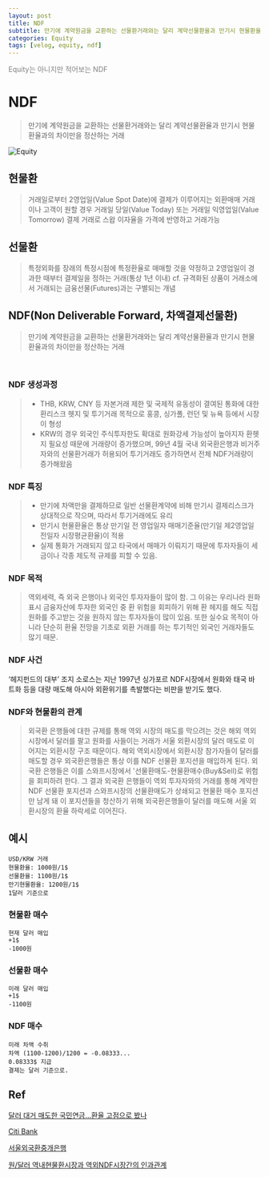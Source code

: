 ```yaml
---
layout: post
title: NDF
subtitle: 만기에 계약원금을 교환하는 선물환거래와는 달리 계약선물환율과 만기시 현물환율과의 차이만을 정산하는 거래
categories: Equity
tags: [velog, equity, ndf]
---
```


<span style="color:gray">Equity는 아니지만 적어보는 NDF</span>

# NDF
> 만기에 계약원금을 교환하는 선물환거래와는 달리 계약선물환율과 만기시 현물환율과의 차이만을 정산하는 거래 

![Equity](https://velog.velcdn.com/images/jongjinna/post/c5916f38-e6ec-4720-8c9b-cc3c448cf700/image.jpg)

## 현물환
> 거래일로부터 2영업일(Value Spot Date)에 결제가 이루어지는 외환매매 거래이나 고객이 원할 경우 거래일 당일(Value Today) 또는 거래일 익영업일(Value Tomorrow) 결제 거래로 스왑 이자율을 가격에 반영하고 거래가능

## 선물환
> 특정외화를 장래의 특정시점에 특정환율로 매매할 것을 약정하고 2영업일이 경과한 때부터 결제일을 정하는 거래(통상 1년 이내) cf. 규격화된 상품이 거래소에서 거래되는 금융선물(Futures)과는 구별되는 개념

## NDF(Non Deliverable Forward, 차액결제선물환)
> 만기에 계약원금을 교환하는 선물환거래와는 달리 계약선물환율과 만기시 현물환율과의 차이만을 정산하는 거래

<br>

### NDF 생성과정

> - THB, KRW, CNY 등 자본거래 제한 및 국제적 유동성이 결여된 통화에 대한 환리스크 헷지 및 투기거래 목적으로 홍콩, 싱가폴, 런던 및 뉴욕 등에서 시장이 형성
> - KRW의 경우 외국인 주식투자한도 확대로 원화강세 가능성이 높아지자 환헷지 필요성 때문에 거래량이 증가했으며, 99년 4월 국내 외국환은행과 비거주자와의 선물환거래가 허용되어 투기거래도 증가하면서 전체 NDF거래량이 증가해왔음

### NDF 특징
> - 만기에 차액만을 결제하므로 일반 선물환계약에 비해 만기시 결제리스크가 상대적으로 작으며, 따라서 투기거래에도 유리
> - 만기시 현물환율은 통상 만기일 전 영업일자 매매기준율(만기일 제2영업일전일자 시장평균환율)이 적용
> - 실제 통화가 거래되지 않고 타국에서 매매가 이뤄지기 때문에 투자자들이 세금이나 각종 제도적 규제를 피할 수 있음.

### NDF 목적

> 역외세력, 즉 외국 은행이나 외국인 투자자들이 많이 함.
그 이유는 우리나라 원화 표시 금융자산에 투자한 외국인 중 환 위험을 회피하기 위해 환 헤지를 해도 직접 원화를 주고받는 것을 원하지 않는 투자자들이 많이 있음. 또한 실수요 목적이 아니라 단순히 환율 전망을 기초로 외환 거래를 하는 투기적인 외국인 거래자들도 많기 때문.

### NDF 사건

‘헤지펀드의 대부’ 조지 소로스는 지난 1997년 싱가포르 NDF시장에서 원화와 태국 바트화 등을 대량 매도해 아시아 외환위기를 촉발했다는 비판을 받기도 했다.

### NDF와 현물환의 관계
> 외국환 은행들에 대한 규제를 통해 역외 시장의 매도를 막으려는 것은 해외 역외시장에서 달러를 팔고 원화를 사들이는 거래가 서울 외환시장의 달러 매도로 이어지는 외환시장 구조 때문이다.
해외 역외시장에서 외환시장 참가자들이 달러를 매도할 경우 외국환은행들은 통상 이를 NDF 선물환 포지션을 매입하게 된다. 외국환 은행들은 이를 스와프시장에서 '선물환매도-현물환매수(Buy&Sell)로 위험을 회피하려 한다. 그 결과 외국환 은행들이 역외 투자자와의 거래를 통해 계약한 NDF 선물환 포지션과 스와프시장의 선물환매도가 상쇄되고 현물환 매수 포지션만 남게 돼 이 포지션들을 청산하기 위해 외국환은행들이 달러를 매도해 서울 외환시장의 환율 하락세로 이어진다.

## 예시
```
USD/KRW 거래
현물환율: 1000원/1$
선물환율: 1100원/1$
만기현물환율: 1200원/1$
1달러 기준으로
```

### 현물환 매수
```
현재 달러 매입
+1$
-1000원
```

### 선물환 매수
```
미래 달러 매입
+1$
-1100원
```

### NDF 매수
```
미래 차액 수취
차액 (1100-1200)/1200 = -0.08333...
0.08333$ 지급
결제는 달러 기준으로.
```

## Ref
[달러 대거 매도한 국민연금…환율 고점으로 봤나](https://www.hankyung.com/economy/article/2022101996771)

[Citi Bank](https://www.citibank.co.kr/cgrp_pjt/jsp/ko/fed/fed010030v.jsp?gnbname=fed)

[서울외국환중개은행](http://www.smbs.biz/Exchange/NDF.jsp)

[원/달러 역내현물환시장과 역외NDF시장간의 인과관계](https://scienceon.kisti.re.kr/srch/selectPORSrchArticle.do?cn=JAKO200008508064219&dbt=NART)
